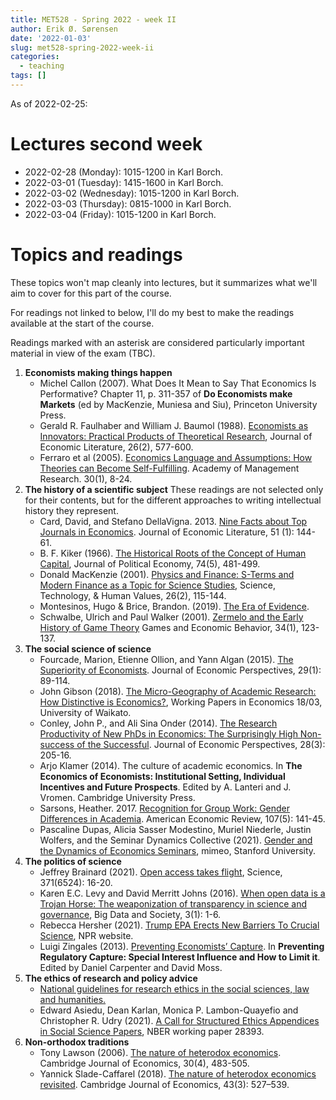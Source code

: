 ```yaml
---
title: MET528 - Spring 2022 - week II
author: Erik Ø. Sørensen
date: '2022-01-03'
slug: met528-spring-2022-week-ii
categories:
  - teaching
tags: []
---
```


As of 2022-02-25:

# Lectures second week

- 2022-02-28 (Monday): 1015-1200 in Karl Borch.
- 2022-03-01 (Tuesday): 1415-1600 in Karl Borch.
- 2022-03-02 (Wednesday): 1015-1200 in Karl Borch.
- 2022-03-03 (Thursday): 0815-1000 in Karl Borch.
- 2022-03-04 (Friday): 1015-1200 in Karl Borch.


# Topics and readings


These topics won't map cleanly into lectures, but it summarizes what we'll aim
to cover for this part of the course. 

For readings not linked to below, I'll do my best to make the 
readings available at the start of the course. 

Readings marked with an asterisk are considered particularly important material
in view of the exam (TBC).

1. **Economists making things happen**
    -  Michel Callon (2007). What Does It Mean to Say That Economics Is Performative? Chapter 11, p. 311-357 of **Do Economists make Markets** (ed by MacKenzie, Muniesa and Siu), Princeton University Press.
    - Gerald R. Faulhaber and William J. Baumol (1988). [Economists as Innovators: Practical Products of Theoretical Research](https://www.jstor.org/stable/2726363), Journal of Economic Literature, 26(2), 577-600.
    -  Ferraro et al (2005). [Economics Language and Assumptions: How Theories can Become Self-Fulfilling](http://amr.aom.org/content/30/1/8.short). Academy of Management Research. 30(1), 8-24.
2. **The history of a scientific subject** These readings are not selected
only for their contents, but for the different approaches to writing intellectual history they represent.
    -  Card, David, and Stefano DellaVigna. 2013. [Nine Facts about Top Journals in Economics](https://www.jstor.org/stable/23644706). Journal of Economic Literature, 51 (1): 144-61.
    - B. F. Kiker (1966). [The Historical Roots of the Concept of Human Capital](https://doi.org/10.1086/259201), Journal of Political Economy, 74(5), 481-499.
    - Donald MacKenzie (2001). [Physics and Finance: S-Terms and Modern Finance as a Topic for Science Studies](https://doi.org/10.1177%2F016224390102600201), Science, Technology, & Human Values, 26(2), 115-144.
    -  Montesinos, Hugo & Brice, Brandon. (2019). [The Era of Evidence](https://www.researchgate.net/publication/318600096_The_Era_of_Evidence). 
    - Schwalbe, Ulrich and Paul Walker (2001). [Zermelo and the Early History of Game Theory](https://doi.org/10.1006/game.2000.0794) Games and Economic Behavior, 34(1), 123-137.
3. **The social science of science**
    -  Fourcade, Marion, Etienne Ollion, and Yann Algan (2015). [The Superiority of Economists](https://www.aeaweb.org/articles?id=10.1257/jep.29.1.89). Journal of Economic Perspectives, 29(1): 89-114.
    -  John Gibson (2018). [The Micro-Geography of Academic Research: How Distinctive is Economics?](ftp://wms-webappsprod.mngt.waikato.ac.nz/RePEc/wai/econwp/1803.pdf), Working Papers in Economics 18/03, University of Waikato.
    -  Conley, John P., and Ali Sina Onder (2014). [The Research Productivity of New PhDs in Economics: The Surprisingly High Non-success of the Successful](https://www.aeaweb.org/articles?id=10.1257/jep.28.3.205). Journal of Economic Perspectives, 28(3): 205-16.
    - Arjo Klamer (2014). The culture of academic economics. In **The Economics of Economists: Institutional Setting, Individual Incentives and Future Prospects**. Edited by A. Lanteri and J. Vromen. Cambridge University Press.
    -  Sarsons, Heather. 2017. [Recognition for Group Work: Gender Differences in Academia](https://www.aeaweb.org/articles?id=10.1257/aer.p20171126). American Economic Review, 107(5): 141-45.
    - Pascaline Dupas, Alicia Sasser Modestino, Muriel Niederle, Justin Wolfers, and the Seminar Dynamics Collective (2021). [Gender and the Dynamics of Economics Seminars](https://web.stanford.edu/~pdupas/Gender&SeminarDynamics.pdf), mimeo, Stanford University.
4. **The politics of science**
    -  Jeffrey Brainard (2021). [Open access takes flight](https://science.sciencemag.org/content/371/6524/16), Science, 371(6524): 16-20.
    - Karen E.C. Levy and David Merritt Johns (2016). [When open data is a Trojan Horse: The weaponization of transparency in science and governance](https://journals.sagepub.com/doi/10.1177/2053951715621568), Big Data and Society, 3(1): 1-6.
    - Rebecca Hersher (2021). [Trump EPA Erects New Barriers To Crucial Science](https://www.npr.org/2021/01/05/953579414/trump-epa-erects-new-barriers-to-crucial-science), NPR website.
    - Luigi Zingales (2013). [Preventing Economists’ Capture](http://faculty.chicagobooth.edu/luigi.zingales/papers/research/Preventing_Economists_Capture.pdf). In **Preventing Regulatory Capture: Special Interest Influence and How to Limit it**. Edited by Daniel Carpenter and David Moss.
5. **The ethics of research and policy advice**
    - [National guidelines for research ethics in the social sciences, law and humanities.](https://www.etikkom.no/en/ethical-guidelines-for-research/guidelines-for-research-ethics-in-the-social-sciences--humanities-law-and-theology/)
    - Edward Asiedu, Dean Karlan, Monica P. Lambon-Quayefio and Christopher R. Udry (2021). [A Call for Structured Ethics Appendices in Social Science Papers](https://www.nber.org/papers/w28393), NBER working paper 28393.
6. **Non-orthodox traditions**
    - Tony Lawson (2006). [The nature of heterodox economics](https://academic.oup.com/cje/article/30/4/483/1713645). Cambridge Journal of Economics, 30(4), 483-505.
    - Yannick Slade-Caffarel (2018). [The nature of heterodox economics revisited](https://doi.org/10.1093/cje/bey043). Cambridge Journal of Economics, 43(3): 527–539.
